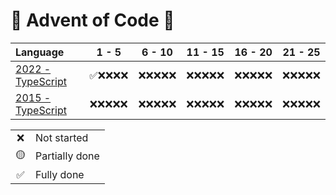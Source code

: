 # 🎄 Advent of Code 🎄

| Language  | 1 - 5 | 6 - 10 | 11 - 15 | 16 - 20 | 21 - 25 |
| :-- | :-: | :-: | :-: |  :-: |  :-: | 
| [2022 - TypeScript](2022/README.md) | ✅❌❌❌❌ | ❌❌❌❌❌ | ❌❌❌❌❌ | ❌❌❌❌❌ | ❌❌❌❌❌ |
| [2015 - TypeScript](2015/README.md) | ❌❌❌❌❌ | ❌❌❌❌❌ | ❌❌❌❌❌ | ❌❌❌❌❌ | ❌❌❌❌❌ |

<table>
    <tr>
        <td align="center">❌</td>
        <td align="left">Not started</td>
    </tr>
    <tr>
        <td align="center">🟡</td>
        <td align="left">Partially done</td>
    </tr>
    <tr>
        <td align="center">✅</td>
        <td align="left">Fully done</td>
    </tr>
</table>